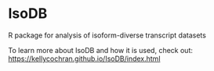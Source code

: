 # IsoDB
R package for analysis of isoform-diverse transcript datasets


To learn more about IsoDB and how it is used, check out: https://kellycochran.github.io/IsoDB/index.html 
